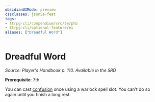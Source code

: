 ```yaml
---
obsidianUIMode: preview
cssclasses: json5e-feat
tags:
- ttrpg-cli/compendium/src/5e/phb
- ttrpg-cli/optional-feature/ei
aliases: ["Dreadful Word"]
---
```

# Dreadful Word
*Source: Player's Handbook p. 110. Available in the <span title='Systems Reference Document (5.1)'>SRD</span>*  

**Prerequisite**: 7th

You can cast [confusion](3-Mechanics/CLI/spells/confusion.md) once using a warlock spell slot. You can't do so again until you finish a long rest.